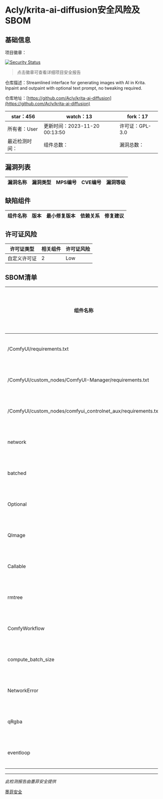 # Acly/krita-ai-diffusion安全风险及SBOM

## 基础信息

项目徽章：

[![Security Status](https://www.murphysec.com/platform3/v31/badge/1726310620754042880.svg)](https://www.murphysec.com/console/report/1726310620145868800/1726310620754042880)

> 点击徽章可查看详细项目安全报告

仓库描述：Streamlined interface for generating images with AI in Krita. Inpaint and outpaint with optional text prompt, no tweaking required.

仓库地址：[https://github.com/Acly/krita-ai-diffusion](https://github.com/Acly/krita-ai-diffusion)

| star：456 | watch：13 | fork：17 |
| ----------- | -------------- | ------------ |
| 所有者：User | 更新时间：2023-11-20 00:13:50 | 许可证：GPL-3.0 |
| 最近检测时间： | 组件总数： | 漏洞总数： |




## 漏洞列表

| 漏洞名称 | 漏洞类型 | MPS编号 | CVE编号 | 漏洞等级 |
| ------- | ------ | ------- | ------ | ----- |





## 缺陷组件

| 组件名称 | 版本 | 最小修复版本 | 依赖关系 | 修复建议 |
| -------- | ---- | ------------ | -------- | -------- |





## 许可证风险

| 许可证类型 | 相关组件 | 许可证风险 |
| ---------- | -------- | ---------- |
|自定义许可证|2|Low|




## SBOM清单

| 组件名称 | 组件版本 | 是否直接依赖 | 仓库 |
| -------- | -------- | ------------ | ---- |
|/ComfyUI/requirements.txt||间接依赖|pip|
|/ComfyUI/custom_nodes/ComfyUI-Manager/requirements.txt||间接依赖|pip|
|/ComfyUI/custom_nodes/comfyui_controlnet_aux/requirements.txt||间接依赖|pip|
|network||间接依赖|pip|
|batched||间接依赖|pip|
|Optional||间接依赖|pip|
|QImage||间接依赖|pip|
|Callable||间接依赖|pip|
|rmtree||间接依赖|pip|
|ComfyWorkflow||间接依赖|pip|
|compute_batch_size||间接依赖|pip|
|NetworkError||间接依赖|pip|
|qRgba||间接依赖|pip|
|eventloop||间接依赖|pip|


------

*此检测报告由墨菲安全提供*

[墨菲安全](www.murphysec.com)